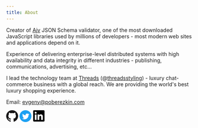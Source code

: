 ```yaml
---
title: About
---
```


Creator of [Ajv](https://github.com/epoberezkin/ajv) JSON Schema validator, one of the most downloaded JavaScript libraries used by millions of developers - most modern web sites and applications depend on it.

Experience of delivering enterprise-level distributed systems with high availability and data integrity in different industries - publishing, communications, advertising, etc...

I lead the technology team at [Threads](https://www.threadsstyling.com/) (@[threadsstyling](https://www.instagram.com/threadsstyling/)) - luxury chat-commerce business with a global reach.
We are providing the world's best luxury shopping experience.

Email: <a href="mailto:evgeny@poberezkin.com">evgeny@poberezkin.com</a>

[<img class="social" src="/images/github.png">](https://github.com/epoberezkin)
[<img class="social" src="/images/twitter.png">](https://twitter.com/epoberezkin)
[<img class="social" src="/images/linkedin.png">](https://www.linkedin.com/in/epoberezkin/)
